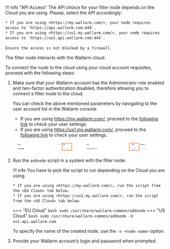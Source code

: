 [img-wl-console-users]:         ../images/check-users.png

[link-wl-console-us]:              https://us1.my.wallarm.com/
[link-wl-console-eu]:              https://my.wallarm.com/
[link-wl-console-users-us]:        https://us1.my.wallarm.com/settings/users
[link-wl-console-users-eu]:        https://my.wallarm.com/settings/users


!!! info "API Access"
    The API choice for your filter node depends on the Cloud you are using. Please, select the API accordingly:
    
    * If you are using <https://my.wallarm.com/>, your node requires access to `https://api.wallarm.com:444`.
    * If you are using <https://us1.my.wallarm.com/>, your node requires access to `https://us1.api.wallarm.com:444`.
    
    Ensure the access is not blocked by a firewall.

The filter node interacts with the Wallarm cloud. 

To connect the node to the cloud using your cloud account requisites, proceed with the following steps:

1.  Make sure that your Wallarm account has the Administrator role enabled and two-factor authentication disabled, therefore allowing you to connect a filter node to the cloud. 
     
    You can check the above mentioned parameters by navigating to the user account list in the Wallarm console.
    
    * If you are using <https://my.wallarm.com/>, proceed to the [following link][link-wl-console-users-eu] to check your user settings.
    * If you are using <https://us1.my.wallarm.com/>, proceed to the [following link][link-wl-console-users-us] to check your user settings.

    ![!User list in Wallarm console][img-wl-console-users]

2.  Run the `addnode` script in a system with the filter node:
    
    !!! info
        You have to pick the script to run depending on the Cloud you are using.
    
        * If you are using <https://my.wallarm.com/>, run the script from the «EU Cloud» tab below.
        * If you are using <https://us1.my.wallarm.com/>, run the script from the «US Cloud» tab below.
    
    === "EU Cloud"
        ``` bash
        sudo /usr/share/wallarm-common/addnode
        ```
    === "US Cloud"
        ``` bash
        sudo /usr/share/wallarm-common/addnode -H us1.api.wallarm.com
        ```
    
    To specify the name of the created node, use the `-n <node name>` option.

3.  Provide your Wallarm account’s login and password when prompted.
